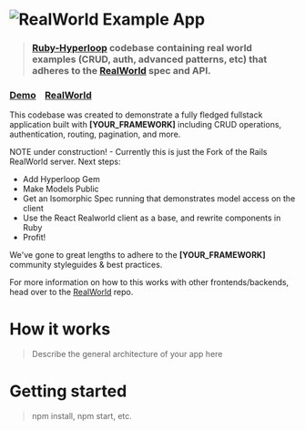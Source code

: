 # ![RealWorld Example App](https://avatars1.githubusercontent.com/u/15810526?s=200&v=4)

> ### [Ruby-Hyperloop](https://github.com/ruby-hyperloop/hyperloop) codebase containing real world examples (CRUD, auth, advanced patterns, etc) that adheres to the [RealWorld](https://github.com/gothinkster/realworld) spec and API.


### [Demo](https://github.com/gothinkster/realworld)&nbsp;&nbsp;&nbsp;&nbsp;[RealWorld](https://github.com/gothinkster/realworld)


This codebase was created to demonstrate a fully fledged fullstack application built with **[YOUR_FRAMEWORK]** including CRUD operations, authentication, routing, pagination, and more.

NOTE under construction! - Currently this is just the Fork of the Rails RealWorld server.  Next steps:

+ Add Hyperloop Gem
+ Make Models Public
+ Get an Isomorphic Spec running that demonstrates model access on the client
+ Use the React Realworld client as a base, and rewrite components in Ruby
+ Profit!

We've gone to great lengths to adhere to the **[YOUR_FRAMEWORK]** community styleguides & best practices.

For more information on how to this works with other frontends/backends, head over to the [RealWorld](https://github.com/gothinkster/realworld) repo.


# How it works

> Describe the general architecture of your app here

# Getting started

> npm install, npm start, etc.

